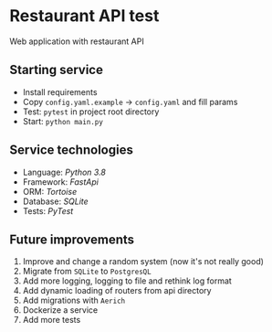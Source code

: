 # Restaurant API test

Web application with restaurant API

## Starting service

- Install requirements
- Copy `config.yaml.example` -> `config.yaml` and fill params
- Test: `pytest` in project root directory
- Start: `python main.py`

## Service technologies

- Language: *Python 3.8*
- Framework: *FastApi*
- ORM: *Tortoise*
- Database: *SQLite*
- Tests: *PyTest*

## Future improvements

1. Improve and change a random system (now it's not really good)
2. Migrate from `SQLite` to `PostgresQL`
3. Add more logging, logging to file and rethink log format
4. Add dynamic loading of routers from api directory
5. Add migrations with `Aerich`
6. Dockerize a service
7. Add more tests
